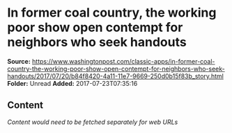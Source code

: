 # In former coal country, the working poor show open contempt for neighbors who seek handouts

**Source:** https://www.washingtonpost.com/classic-apps/in-former-coal-country-the-working-poor-show-open-contempt-for-neighbors-who-seek-handouts/2017/07/20/b84f8420-4a11-11e7-9669-250d0b15f83b_story.html
**Folder:** Unread
**Added:** 2017-07-23T07:35:16




## Content
*Content would need to be fetched separately for web URLs*
